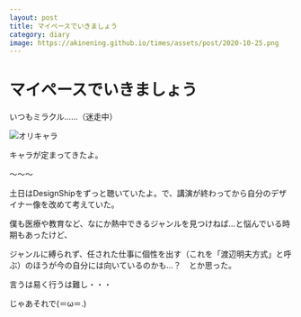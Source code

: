 ```yaml
---
layout: post
title: マイペースでいきましょう
category: diary
image: https://akinening.github.io/times/assets/post/2020-10-25.png
---
```


# マイペースでいきましょう

いつもミラクル……（迷走中）

<img src="https://akinening.github.io/times/assets/post/2020-10-25.png" alt="オリキャラ">

キャラが定まってきたよ。

〜〜〜

土日はDesignShipをずっと聴いていたよ。で、講演が終わってから自分のデザイナー像を改めて考えていた。

僕も医療や教育など、なにか熱中できるジャンルを見つけねば…と悩んでいる時期もあったけど、

ジャンルに縛られず、任された仕事に個性を出す（これを「渡辺明夫方式」と呼ぶ）のほうが今の自分には向いているのかも…？　とか思った。

言うは易く行うは難し・・・

じゃあそれで(＝ω＝.)